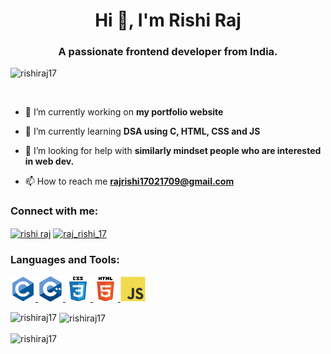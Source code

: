 <h1 align="center">Hi 👋, I'm Rishi Raj</h1>
<h3 align="center">A passionate frontend developer from India.</h3>

<p align="left"> <img src="https://komarev.com/ghpvc/?username=rishiraj17&label=Profile%20views&color=0e75b6&style=flat" alt="rishiraj17" /> </p>

<p align="left"> <a href="https://twitter.com/" target="blank"><img src="https://img.shields.io/twitter/follow/?logo=twitter&style=for-the-badge" alt="" /></a> </p>

- 🔭 I’m currently working on **my portfolio website**

- 🌱 I’m currently learning **DSA using C, HTML, CSS and JS**

- 🤝 I’m looking for help with **similarly mindset people who are interested in web dev.**

- 📫 How to reach me **rajrishi17021709@gmail.com**



<h3 align="left">Connect with me:</h3>
<p align="left">
<a href="https://linkedin.com/in/rishi raj" target="blank"><img align="center" src="https://raw.githubusercontent.com/rahuldkjain/github-profile-readme-generator/master/src/images/icons/Social/linked-in-alt.svg" alt="rishi raj" height="30" width="40" /></a>
<a href="https://instagram.com/raj_rishi_17" target="blank"><img align="center" src="https://raw.githubusercontent.com/rahuldkjain/github-profile-readme-generator/master/src/images/icons/Social/instagram.svg" alt="raj_rishi_17" height="30" width="40" /></a>
</p>

<h3 align="left">Languages and Tools:</h3>
<p align="left"> <a href="https://www.cprogramming.com/" target="_blank" rel="noreferrer"> <img src="https://raw.githubusercontent.com/devicons/devicon/master/icons/c/c-original.svg" alt="c" width="40" height="40"/> </a> <a href="https://www.w3schools.com/cpp/" target="_blank" rel="noreferrer"> <img src="https://raw.githubusercontent.com/devicons/devicon/master/icons/cplusplus/cplusplus-original.svg" alt="cplusplus" width="40" height="40"/> </a> <a href="https://www.w3schools.com/css/" target="_blank" rel="noreferrer"> <img src="https://raw.githubusercontent.com/devicons/devicon/master/icons/css3/css3-original-wordmark.svg" alt="css3" width="40" height="40"/> </a> <a href="https://www.w3.org/html/" target="_blank" rel="noreferrer"> <img src="https://raw.githubusercontent.com/devicons/devicon/master/icons/html5/html5-original-wordmark.svg" alt="html5" width="40" height="40"/> </a> <a href="https://developer.mozilla.org/en-US/docs/Web/JavaScript" target="_blank" rel="noreferrer"> <img src="https://raw.githubusercontent.com/devicons/devicon/master/icons/javascript/javascript-original.svg" alt="javascript" width="40" height="40"/> </a> </p>

<p><img align="left" src="https://github-readme-stats.vercel.app/api/top-langs?username=rishiraj17&show_icons=true&locale=en&layout=compact" alt="rishiraj17" /></p>

<p>&nbsp;<img align="center" src="https://github-readme-stats.vercel.app/api?username=rishiraj17&show_icons=true&locale=en" alt="rishiraj17" /></p>

<p><img align="center" src="https://github-readme-streak-stats.herokuapp.com/?user=rishiraj17&" alt="rishiraj17" /></p>
